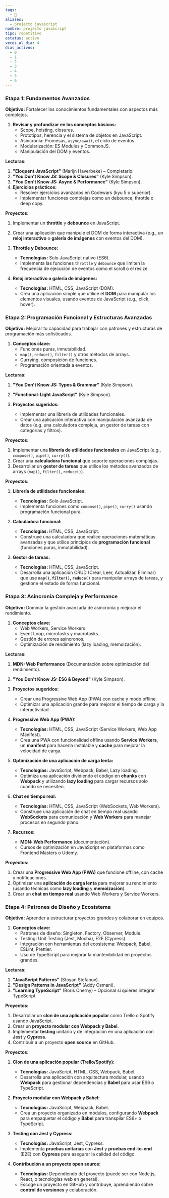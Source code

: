 ```yaml
---
tags:
  - 🚀
aliases:
  - projecto javascript
nombre: projecto javascript
tipo: repetitivo
estatus: activo
veces_al_dia: 4
dias_activos:
  - 0
  - 1
  - 2
  - 3
  - 4
  - 5
  - 6
---
```


### **Etapa 1: Fundamentos Avanzados**
**Objetivo:** Fortalecer los conocimientos fundamentales con aspectos más complejos.

1. **Revisar y profundizar en los conceptos básicos:**
   - Scope, hoisting, closures.
   - Prototipos, herencia y el sistema de objetos en JavaScript.
   - Asincronía: Promesas, `async/await`, el ciclo de eventos.
   - Modularización: ES Modules y CommonJS.
   - Manipulación del DOM y eventos.


**Lecturas:**
1. **"Eloquent JavaScript"** (Marijn Haverbeke) – Completarlo.
2. **"You Don't Know JS: Scope & Closures"** (Kyle Simpson).
3. **"You Don't Know JS: Async & Performance"** (Kyle Simpson).
3. **Ejercicios prácticos:**
   - Resolver ejercicios avanzados en Codewars (kyu 5 o superior).
   - Implementar funciones complejas como un debounce, throttle o deep copy.


**Proyectos:**
1. Implementar un **throttle** y **debounce** en JavaScript.
2. Crear una aplicación que manipule el DOM de forma interactiva (e.g., un **reloj interactivo** o **galería de imágenes** con eventos del DOM).

1. **Throttle y Debounce:**
   - **Tecnologías:** Solo JavaScript nativo (ES6).
   - Implementa las funciones `throttle` y `debounce` que limiten la frecuencia de ejecución de eventos como el scroll o el resize.

2. **Reloj interactivo o galería de imágenes:**
   - **Tecnologías:** HTML, CSS, JavaScript (DOM).
   - Crea una aplicación simple que utilice el **DOM** para manipular los elementos visuales, usando eventos de JavaScript (e.g., click, hover).

### **Etapa 2: Programación Funcional y Estructuras Avanzadas**
**Objetivo:** Mejorar tu capacidad para trabajar con patrones y estructuras de programación más sofisticados.

1. **Conceptos clave:**
   - Funciones puras, inmutabilidad.
   - `map()`, `reduce()`, `filter()` y otros métodos de arrays.
   - Currying, composición de funciones.
   - Programación orientada a eventos.

**Lecturas:**
1. **"You Don't Know JS: Types & Grammar"** (Kyle Simpson).
2. **"Functional-Light JavaScript"** (Kyle Simpson).

3. **Proyectos sugeridos:**
   - Implementar una librería de utilidades funcionales.
   - Crear una aplicación interactiva con manipulación avanzada de datos (e.g. una calculadora compleja, un gestor de tareas con categorías y filtros).

**Proyectos:**
1. Implementar una **librería de utilidades funcionales** en JavaScript (e.g., `compose()`, `pipe()`, `curry()`).
2. Crear una **calculadora funcional** que soporte operaciones complejas.
3. Desarrollar un **gestor de tareas** que utilice los métodos avanzados de arrays (`map()`, `filter()`, `reduce()`).

**Proyectos:**
1. **Librería de utilidades funcionales:**
   - **Tecnologías:** Solo JavaScript.
   - Implementa funciones como `compose()`, `pipe()`, `curry()` usando programación funcional pura.

2. **Calculadora funcional:**
   - **Tecnologías:** HTML, CSS, JavaScript.
   - Construye una calculadora que realice operaciones matemáticas avanzadas y que utilice principios de **programación funcional** (funciones puras, inmutabilidad).

3. **Gestor de tareas:**
   - **Tecnologías:** HTML, CSS, JavaScript.
   - Desarrolla una aplicación CRUD (Crear, Leer, Actualizar, Eliminar) que use **`map()`, `filter()`, `reduce()`** para manipular arrays de tareas, y gestione el estado de forma funcional.

### **Etapa 3: Asincronía Compleja y Performance**
**Objetivo:** Dominar la gestión avanzada de asincronía y mejorar el rendimiento.

1. **Conceptos clave:**
   - Web Workers, Service Workers.
   - Event Loop, microtasks y macrotasks.
   - Gestión de errores asíncronos.
   - Optimización de rendimiento (lazy loading, memoización).

**Lecturas:**
1. **MDN: Web Performance** (Documentación sobre optimización del rendimiento).
2. **"You Don't Know JS: ES6 & Beyond"** (Kyle Simpson).

2. **Proyectos sugeridos:**
   - Crear una Progressive Web App (PWA) con cache y modo offline.
   - Optimizar una aplicación grande para mejorar el tiempo de carga y la interactividad.

1. **Progressive Web App (PWA):**
   - **Tecnologías:** HTML, CSS, JavaScript (Service Workers, Web App Manifest).
   - Crea una PWA con funcionalidad offline usando **Service Workers**, un **manifest** para hacerla instalable y **cache** para mejorar la velocidad de carga.

2. **Optimización de una aplicación de carga lenta:**
   - **Tecnologías:** JavaScript, Webpack, Babel, Lazy loading.
   - Optimiza una aplicación dividiendo el código en **chunks** con **Webpack** y utilizando **lazy loading** para cargar recursos solo cuando se necesiten.

3. **Chat en tiempo real:**
   - **Tecnologías:** HTML, CSS, JavaScript (WebSockets, Web Workers).
   - Construye una aplicación de chat en tiempo real usando **WebSockets** para comunicación y **Web Workers** para manejar procesos en segundo plano.

3. **Recursos:**
   - **MDN: Web Performance** (documentación).
   - Cursos de optimización en JavaScript en plataformas como Frontend Masters o Udemy.


**Proyectos:**
1. Crear una **Progressive Web App (PWA)** que funcione offline, con cache y notificaciones.
2. Optimizar una **aplicación de carga lenta** para mejorar su rendimiento (usando técnicas como **lazy loading** y **memoización**).
3. Crear un **chat en tiempo real** usando Web Workers y Service Workers.

### **Etapa 4: Patrones de Diseño y Ecosistema**
**Objetivo:** Aprender a estructurar proyectos grandes y colaborar en equipos.

1. **Conceptos clave:**
   - Patrones de diseño: Singleton, Factory, Observer, Module.
   - Testing: Unit Testing (Jest, Mocha), E2E (Cypress).
   - Integración con herramientas del ecosistema: Webpack, Babel, ESLint, Prettier.
   - Uso de TypeScript para mejorar la mantenibilidad en proyectos grandes.

**Lecturas:**
1. **"JavaScript Patterns"** (Stoyan Stefanov).
2. **"Design Patterns in JavaScript"** (Addy Osmani).
3. **"Learning TypeScript"** (Boris Cherny) – Opcional si quieres integrar TypeScript.

**Proyectos:**
1. Desarrollar un **clon de una aplicación popular** como Trello o Spotify usando JavaScript.
2. Crear un **proyecto modular con Webpack y Babel**.
3. Implementar **testing** unitario y de integración en una aplicación con **Jest** y **Cypress**.
4. Contribuir a un proyecto **open source** en GitHub.

**Proyectos:**
1. **Clon de una aplicación popular (Trello/Spotify):**
   - **Tecnologías:** JavaScript, HTML, CSS, Webpack, Babel.
   - Desarrolla una aplicación con arquitectura modular, usando **Webpack** para gestionar dependencias y **Babel** para usar ES6 o TypeScript.

2. **Proyecto modular con Webpack y Babel:**
   - **Tecnologías:** JavaScript, Webpack, Babel.
   - Crea un proyecto organizado en módulos, configurando **Webpack** para empaquetar el código y **Babel** para transpilar ES6+ o TypeScript.

3. **Testing con Jest y Cypress:**
   - **Tecnologías:** JavaScript, Jest, Cypress.
   - Implementa **pruebas unitarias** con **Jest** y **pruebas end-to-end** (E2E) con **Cypress** para asegurar la calidad del código.

4. **Contribución a un proyecto open source:**
   - **Tecnologías:** Dependiendo del proyecto (puede ser con Node.js, React, o tecnologías web en general).
   - Escoge un proyecto en GitHub y contribuye, aprendiendo sobre **control de versiones** y colaboración.


